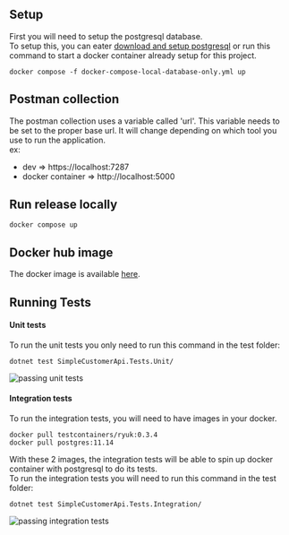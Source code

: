 ## Setup
First you will need to setup the postgresql database. <br/>
To setup this, you can eater [download and setup postgresql](https://www.postgresql.org/download/) or
run this command to start a docker container already setup for this project.
````shell
docker compose -f docker-compose-local-database-only.yml up
````





## Postman collection
The postman collection uses a variable called 'url'. 
This variable needs to be set to the proper base url. 
It will change depending on which tool you use to run the application. <br/>
ex:
- dev => https://localhost:7287
- docker container => http://localhost:5000 

## Run release locally
````shell
docker compose up
````





## Docker hub image
The docker image is available [here](https://hub.docker.com/r/samishoux/simplecustomerapi-api).


## Running Tests
#### Unit tests
To run the unit tests you only need to run this command in the test folder:
````shell
dotnet test SimpleCustomerApi.Tests.Unit/
````
![passing unit tests](https://i.imgur.com/P7BVedb.png)

#### Integration tests
To run the integration tests, you will need to have images in your docker.
````shell
docker pull testcontainers/ryuk:0.3.4
docker pull postgres:11.14
````

With these 2 images, the integration tests will be able to spin up docker container with postgresql to do its tests.<br>
To run the integration tests you will need to run this command in the test folder:
````shell
dotnet test SimpleCustomerApi.Tests.Integration/
````

![passing integration tests](https://i.imgur.com/nZpMRyI.png)